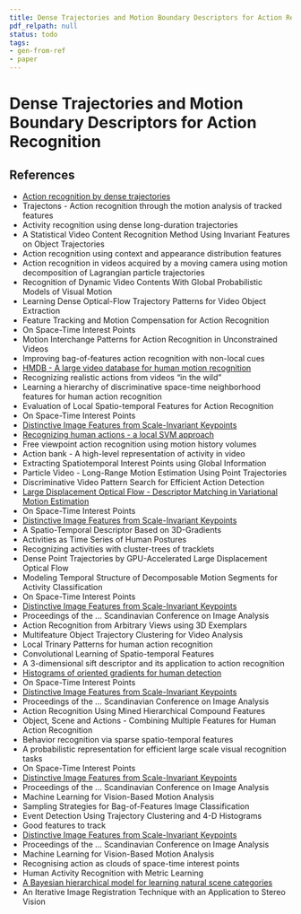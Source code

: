 ```yaml
---
title: Dense Trajectories and Motion Boundary Descriptors for Action Recognition
pdf_relpath: null
status: todo
tags:
- gen-from-ref
- paper
---
```


# Dense Trajectories and Motion Boundary Descriptors for Action Recognition

## References

- [Action recognition by dense trajectories](./action-recognition-by-dense-trajectories.md)
- Trajectons - Action recognition through the motion analysis of tracked features
- Activity recognition using dense long-duration trajectories
- A Statistical Video Content Recognition Method Using Invariant Features on Object Trajectories
- Action recognition using context and appearance distribution features
- Action recognition in videos acquired by a moving camera using motion decomposition of Lagrangian particle trajectories
- Recognition of Dynamic Video Contents With Global Probabilistic Models of Visual Motion
- Learning Dense Optical-Flow Trajectory Patterns for Video Object Extraction
- Feature Tracking and Motion Compensation for Action Recognition
- On Space-Time Interest Points
- Motion Interchange Patterns for Action Recognition in Unconstrained Videos
- Improving bag-of-features action recognition with non-local cues
- [HMDB - A large video database for human motion recognition](./hmdb-a-large-video-database-for-human-motion-recognition.md)
- Recognizing realistic actions from videos “in the wild”
- Learning a hierarchy of discriminative space-time neighborhood features for human action recognition
- Evaluation of Local Spatio-temporal Features for Action Recognition
- On Space-Time Interest Points
- [Distinctive Image Features from Scale-Invariant Keypoints](./distinctive-image-features-from-scale-invariant-keypoints.md)
- [Recognizing human actions - a local SVM approach](./recognizing-human-actions-a-local-svm-approach.md)
- Free viewpoint action recognition using motion history volumes
- Action bank - A high-level representation of activity in video
- Extracting Spatiotemporal Interest Points using Global Information
- Particle Video - Long-Range Motion Estimation Using Point Trajectories
- Discriminative Video Pattern Search for Efficient Action Detection
- [Large Displacement Optical Flow - Descriptor Matching in Variational Motion Estimation](./large-displacement-optical-flow-descriptor-matching-in-variational-motion-estimation.md)
- On Space-Time Interest Points
- [Distinctive Image Features from Scale-Invariant Keypoints](./distinctive-image-features-from-scale-invariant-keypoints.md)
- A Spatio-Temporal Descriptor Based on 3D-Gradients
- Activities as Time Series of Human Postures
- Recognizing activities with cluster-trees of tracklets
- Dense Point Trajectories by GPU-Accelerated Large Displacement Optical Flow
- Modeling Temporal Structure of Decomposable Motion Segments for Activity Classification
- On Space-Time Interest Points
- [Distinctive Image Features from Scale-Invariant Keypoints](./distinctive-image-features-from-scale-invariant-keypoints.md)
- Proceedings of the ... Scandinavian Conference on Image Analysis
- Action Recognition from Arbitrary Views using 3D Exemplars
- Multifeature Object Trajectory Clustering for Video Analysis
- Local Trinary Patterns for human action recognition
- Convolutional Learning of Spatio-temporal Features
- A 3-dimensional sift descriptor and its application to action recognition
- [Histograms of oriented gradients for human detection](./histograms-of-oriented-gradients-for-human-detection.md)
- On Space-Time Interest Points
- [Distinctive Image Features from Scale-Invariant Keypoints](./distinctive-image-features-from-scale-invariant-keypoints.md)
- Proceedings of the ... Scandinavian Conference on Image Analysis
- Action Recognition Using Mined Hierarchical Compound Features
- Object, Scene and Actions - Combining Multiple Features for Human Action Recognition
- Behavior recognition via sparse spatio-temporal features
- A probabilistic representation for efficient large scale visual recognition tasks
- On Space-Time Interest Points
- [Distinctive Image Features from Scale-Invariant Keypoints](./distinctive-image-features-from-scale-invariant-keypoints.md)
- Proceedings of the ... Scandinavian Conference on Image Analysis
- Machine Learning for Vision-Based Motion Analysis
- Sampling Strategies for Bag-of-Features Image Classification
- Event Detection Using Trajectory Clustering and 4-D Histograms
- Good features to track
- [Distinctive Image Features from Scale-Invariant Keypoints](./distinctive-image-features-from-scale-invariant-keypoints.md)
- Proceedings of the ... Scandinavian Conference on Image Analysis
- Machine Learning for Vision-Based Motion Analysis
- Recognising action as clouds of space-time interest points
- Human Activity Recognition with Metric Learning
- [A Bayesian hierarchical model for learning natural scene categories](./a-bayesian-hierarchical-model-for-learning-natural-scene-categories.md)
- An Iterative Image Registration Technique with an Application to Stereo Vision
